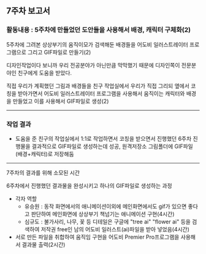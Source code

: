 ## 7주차 보고서

### 활동내용 : 5주차에 만들었던 도안들을 사용해서 배경, 캐릭터 구체화(2)

5주차에 그려본 상상부기의 움직이모가 검색해둔 배경들을 어도비 일러스트레이터 프로그램으로 그리고 GIF파일로 만들기(2)

디자인작업이다 보니까 우리 전공분야가 아닌만큼 막막했기 때문에 디자인쪽이 전문분야인 친구에게 도움을 받았다.

직접 우리가 계획했던 그림과 배경들을 친구 작업실에서 우리가 직접 그리되 옆에서 코칭을 받아가면서 어도비 일러스트레이터 프로그램을 사용해서 움직이는 캐릭터와 배경을 만들었고 이를 사용해서 GIF파일로 생성(2)

<hr>

### 작업  결과

- 도움을 준 친구의 작업실에서 1:1로 작업하면서 코칭을 받으면서 진행했던 6주차 진행물을 결과적으로 GIF파일로 생성하는데 성공, 원격저장소 그림폴더에 GIF파일(배경+캐릭터)로 저장해둠

---

7주차의 결과를 위해 소모된 시간

6주차에서 진행했던 결과물을 완성시키고 하나의 GIF파일로 생성하는 과정

- 각자 역할
  - 유승원 : 동작 화면에서의 애니메이션이외에 메인화면에서도 gif가 있으면 좋다고 판단하여 메인화면에 상상부기 책넘기는 애니메이션 구현(4시간)
  - 심규도 :  불가사리, 나무, 꽃 등 디테일은 구글에 "tree ai" "flower ai" 등을 검색하여 저작권 free인 남의 어도비 일러스트(ai)파일을 받아 넣었음(4시간)
- 서로 만든 파일을 취합하여 움직임 구현을 어도비 Premier Pro프로그램을 사용해서 결과물 출력(2시간)